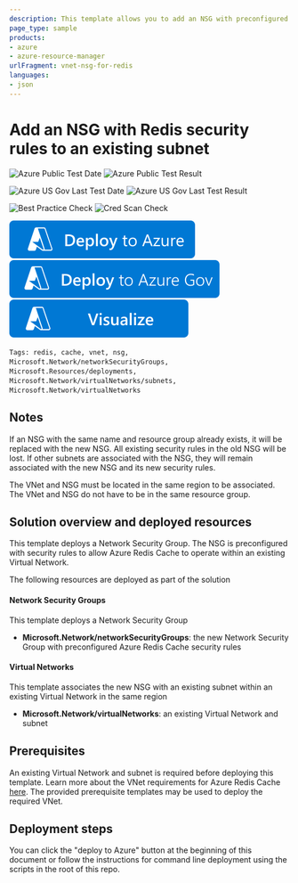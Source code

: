 ```yaml
---
description: This template allows you to add an NSG with preconfigured Azure Redis Cache security rules to an existing subnet within a VNET. Deploy into the resource group of the existing VNET.
page_type: sample
products:
- azure
- azure-resource-manager
urlFragment: vnet-nsg-for-redis
languages:
- json
---
```

# Add an NSG with Redis security rules to an existing subnet

![Azure Public Test Date](https://azurequickstartsservice.blob.core.windows.net/badges/quickstarts/microsoft.network/vnet-nsg-for-redis/PublicLastTestDate.svg)
![Azure Public Test Result](https://azurequickstartsservice.blob.core.windows.net/badges/quickstarts/microsoft.network/vnet-nsg-for-redis/PublicDeployment.svg)

![Azure US Gov Last Test Date](https://azurequickstartsservice.blob.core.windows.net/badges/quickstarts/microsoft.network/vnet-nsg-for-redis/FairfaxLastTestDate.svg)
![Azure US Gov Last Test Result](https://azurequickstartsservice.blob.core.windows.net/badges/quickstarts/microsoft.network/vnet-nsg-for-redis/FairfaxDeployment.svg)

![Best Practice Check](https://azurequickstartsservice.blob.core.windows.net/badges/quickstarts/microsoft.network/vnet-nsg-for-redis/BestPracticeResult.svg)
![Cred Scan Check](https://azurequickstartsservice.blob.core.windows.net/badges/quickstarts/microsoft.network/vnet-nsg-for-redis/CredScanResult.svg)

[![Deploy To Azure](https://raw.githubusercontent.com/Azure/azure-quickstart-templates/master/1-CONTRIBUTION-GUIDE/images/deploytoazure.svg?sanitize=true)](https://portal.azure.com/#create/Microsoft.Template/uri/https%3A%2F%2Fraw.githubusercontent.com%2FAzure%2Fazure-quickstart-templates%2Fmaster%2Fquickstarts%2Fmicrosoft.network%2Fvnet-nsg-for-redis%2Fazuredeploy.json)
[![Deploy To Azure US Gov](https://raw.githubusercontent.com/Azure/azure-quickstart-templates/master/1-CONTRIBUTION-GUIDE/images/deploytoazuregov.svg?sanitize=true)](https://portal.azure.us/#create/Microsoft.Template/uri/https%3A%2F%2Fraw.githubusercontent.com%2FAzure%2Fazure-quickstart-templates%2Fmaster%2Fquickstarts%2Fmicrosoft.network%2Fvnet-nsg-for-redis%2Fazuredeploy.json)
[![Visualize](https://raw.githubusercontent.com/Azure/azure-quickstart-templates/master/1-CONTRIBUTION-GUIDE/images/visualizebutton.svg?sanitize=true)](http://armviz.io/#/?load=https%3A%2F%2Fraw.githubusercontent.com%2FAzure%2Fazure-quickstart-templates%2Fmaster%2Fquickstarts%2Fmicrosoft.network%2Fvnet-nsg-for-redis%2Fazuredeploy.json)

`Tags: redis, cache, vnet, nsg, Microsoft.Network/networkSecurityGroups, Microsoft.Resources/deployments, Microsoft.Network/virtualNetworks/subnets, Microsoft.Network/virtualNetworks`

## Notes
If an NSG with the same name and resource group already exists, it will be replaced with the new NSG. All existing security rules in the old NSG will be lost. If other subnets are associated with the NSG, they will remain associated with the new NSG and its new security rules.

The VNet and NSG must be located in the same region to be associated. The VNet and NSG do not have to be in the same resource group.

## Solution overview and deployed resources
This template deploys a Network Security Group. The NSG is preconfigured with security rules to allow Azure Redis Cache to operate within an existing Virtual Network.

The following resources are deployed as part of the solution

#### Network Security Groups
This template deploys a Network Security Group

+ **Microsoft.Network/networkSecurityGroups**: the new Network Security Group with preconfigured Azure Redis Cache security rules

#### Virtual Networks
This template associates the new NSG with an existing subnet within an existing Virtual Network in the same region

+ **Microsoft.Network/virtualNetworks**: an existing Virtual Network and subnet

## Prerequisites
An existing Virtual Network and subnet is required before deploying this template. Learn more about the VNet requirements for Azure Redis Cache [here](https://docs.microsoft.com/azure/redis-cache/cache-how-to-premium-vnet). The provided prerequisite templates may be used to deploy the required VNet.

## Deployment steps
You can click the "deploy to Azure" button at the beginning of this document or follow the instructions for command line deployment using the scripts in the root of this repo.

